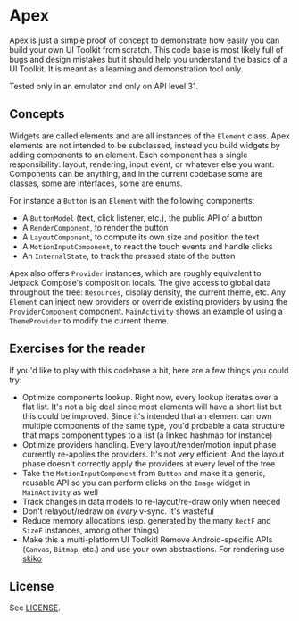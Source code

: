 # Apex

Apex is just a simple proof of concept to demonstrate how easily you can build your own UI Toolkit
from scratch. This code base is most likely full of bugs and design mistakes but it should help
you understand the basics of a UI Toolkit. It is meant as a learning and demonstration tool only.

Tested only in an emulator and only on API level 31.

## Concepts

Widgets are called elements and are all instances of the `Element` class. Apex elements are not
intended to be subclassed, instead you build widgets by adding components to an element. Each
component has a single responsibility: layout, rendering, input event, or whatever else you want.
Components can be anything, and in the current codebase some are classes, some are interfaces, some
are enums.

For instance a `Button` is an `Element` with the following components:

- A `ButtonModel` (text, click listener, etc.), the public API of a button
- A `RenderComponent`, to render the button
- A `LayoutComponent`, to compute its own size and position the text
- A `MotionInputComponent`, to react the touch events and handle clicks
- An `InternalState`, to track the pressed state of the button

Apex also offers `Provider` instances, which are roughly equivalent to Jetpack Compose's composition
locals. The give access to global data throughout the tree: `Resources`, display density, the
current theme, etc. Any `Element` can inject new providers or override existing providers by using
the `ProviderComponent` component. `MainActivity` shows an example of using a `ThemeProvider` to
modify the current theme.

## Exercises for the reader

If you'd like to play with this codebase a bit, here are a few things you could try:

- Optimize components lookup. Right now, every lookup iterates over a flat list. It's not a big deal
  since most elements will have a short list but this could be improved. Since it's intended that an
  element can own multiple components of the same type, you'd probable a data structure that maps
  component types to a list (a linked hashmap for instance)
- Optimize providers handling. Every layout/render/motion input phase currently re-applies the
  providers. It's not very efficient. And the layout phase doesn't correctly apply the providers at
  every level of the tree
- Take the `MotionInputComponent` from `Button` and make it a generic, reusable API so you can
  perform clicks on the `Image` widget in `MainActivity` as well
- Track changes in data models to re-layout/re-draw only when needed
- Don't relayout/redraw on *every* v-sync. It's wasteful
- Reduce memory allocations (esp. generated by the many `RectF` and `SizeF` instances, among
  other things)
- Make this a multi-platform UI Toolkit! Remove Android-specific APIs (`Canvas`, `Bitmap`, etc.)
  and use your own abstractions. For rendering use [skiko](https://github.com/JetBrains/skiko)

## License

See [LICENSE](./LICENSE).
